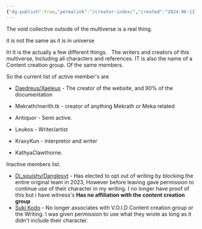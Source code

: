 ```yaml
---
{"dg-publish":true,"permalink":"/creator-index/","created":"2024-06-11T11:15:19.132-05:00","updated":"2024-06-18T15:11:58.639-05:00"}
---
```


The void collective outside of the multiverse is a real thing.

it is not the same as it is in universe

Irl It is the actually a few different things.
 
The writers and creators of this multiverse, Including all characters and references.
IT is also the name of a Content creation group. Of the same members.


So the current list of active member's are

  

- [Daedreus/Xaeleus](daedreus.com) - The creator of the website, and 90% of the documentation

- Mekrath/merith.tk - creator of anything Mekrath or Meka related

- Antiquor - Semi active.

-  Leukos - Writer/artist

- KraxyKun - interpretor and writer

- KathyaClawthorne.  

Inactive members list.

- [Dj_squishy/Danglesvt](https://twitter.com/DangleTTV) - Has elected to opt out of writing by blocking the  entire original team in 2023, However before leaving gave permission to continue use of their character in my writing. I no longer have proof of this but i have witness's **Has no affiliation with the content creation group**  
- [Suki Kodo](https://twitter.com/SukiKodo) - No longer associates with V.O.I.D Content creation group or the Writing. I was given permission to use what they wrote as long as it didn't include their character. 

  
